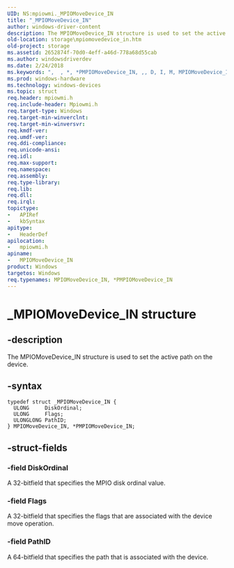 ```yaml
---
UID: NS:mpiowmi._MPIOMoveDevice_IN
title: "_MPIOMoveDevice_IN"
author: windows-driver-content
description: The MPIOMoveDevice_IN structure is used to set the active path on the device.
old-location: storage\mpiomovedevice_in.htm
old-project: storage
ms.assetid: 2652874f-70d0-4eff-a46d-778a68d55cab
ms.author: windowsdriverdev
ms.date: 2/24/2018
ms.keywords: ",  , *, *PMPIOMoveDevice_IN, ,, D, I, M, MPIOMoveDevice_IN, MPIOMoveDevice_IN structure [Storage Devices], N, O, P, PMPIOMoveDevice_IN, PMPIOMoveDevice_IN structure pointer [Storage Devices], _, _MPIOMoveDevice_IN, c, e, i, mpiowmi/MPIOMoveDevice_IN, mpiowmi/PMPIOMoveDevice_IN, o, storage.mpiomovedevice_in, structs-scsibus_d1c11b7d-5c45-441b-8362-642db610e19e.xml, v"
ms.prod: windows-hardware
ms.technology: windows-devices
ms.topic: struct
req.header: mpiowmi.h
req.include-header: Mpiowmi.h
req.target-type: Windows
req.target-min-winverclnt: 
req.target-min-winversvr: 
req.kmdf-ver: 
req.umdf-ver: 
req.ddi-compliance: 
req.unicode-ansi: 
req.idl: 
req.max-support: 
req.namespace: 
req.assembly: 
req.type-library: 
req.lib: 
req.dll: 
req.irql: 
topictype:
-	APIRef
-	kbSyntax
apitype:
-	HeaderDef
apilocation:
-	mpiowmi.h
apiname:
-	MPIOMoveDevice_IN
product: Windows
targetos: Windows
req.typenames: MPIOMoveDevice_IN, *PMPIOMoveDevice_IN
---
```


# _MPIOMoveDevice_IN structure


## -description


The MPIOMoveDevice_IN structure is used to set the active path on the device.


## -syntax


````
typedef struct _MPIOMoveDevice_IN {
  ULONG     DiskOrdinal;
  ULONG     Flags;
  ULONGLONG PathID;
} MPIOMoveDevice_IN, *PMPIOMoveDevice_IN;
````


## -struct-fields




### -field DiskOrdinal

A 32-bitfield that specifies the MPIO disk ordinal value.


### -field Flags

A 32-bitfield that specifies the flags that are associated with the device move operation.


### -field PathID

A 64-bitfield that specifies the path that is associated with the device.

